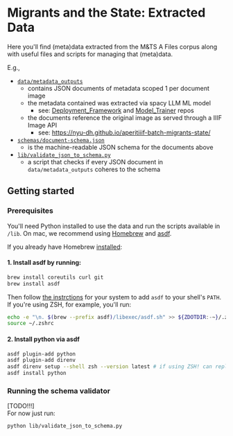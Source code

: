 # Migrants and the State: Extracted Data

Here you'll find (meta)data extracted from the M&TS A Files corpus along with useful files and scripts for managing that (meta)data.

E.g.,

+ [`data/metadata_outputs`](data/metadata_outputs/)
  - contains JSON documents of metadata scoped 1 per document image
  - the metadata contained was extracted via spacy LLM ML model
    + see: [Deployment_Framework](https://github.com/Migrants-and-The-State/Deployment_Framework/) and [Model_Trainer](https://github.com/Migrants-and-The-State/Model_Trainer) repos
  - the documents reference the original image as served through a IIIF Image API
    + see: https://nyu-dh.github.io/aperitiiif-batch-migrants-state/
+ [`schemas/document-schema.json`](schemas/document-schema.json)
  - is the machine-readable JSON schema for the documents above
+ [`lib/validate_json_to_schema.py`](lib/validate_json_to_schema.py)
  - a script that checks if every JSON document in `data/metadata_outputs` coheres to the schema

## Getting started

### Prerequisites

You'll need Python installed to use the data and run the scripts available in `/lib`. On mac, we recommend using [Homebrew](https://brew.sh/) and [asdf](https://asdf-vm.com/). 

If you already have Homebrew [installed](https://docs.brew.sh/Installation):

#### 1. Install asdf by running:

```sh
brew install coreutils curl git
brew install asdf
```

Then follow [the instrctions](https://asdf-vm.com/guide/getting-started.html#_3-install-asdf) for your system to add `asdf` to your shell's `PATH`. If you're using ZSH, for example, you'll run:

```sh
echo -e "\n. $(brew --prefix asdf)/libexec/asdf.sh" >> ${ZDOTDIR:-~}/.zshrc
source ~/.zshrc
```

#### 2. Install python via asdf
```sh
asdf plugin-add python
asdf plugin-add direnv
asdf direnv setup --shell zsh --version latest # if using ZSH! can replace with bash
asdf install python
```

### Running the schema validator

[TODO!!!]  
For now just run:

``` sh
python lib/validate_json_to_schema.py
```


